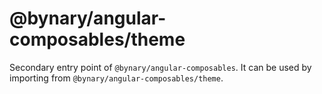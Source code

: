 # @bynary/angular-composables/theme

Secondary entry point of `@bynary/angular-composables`. It can be used by importing from `@bynary/angular-composables/theme`.
